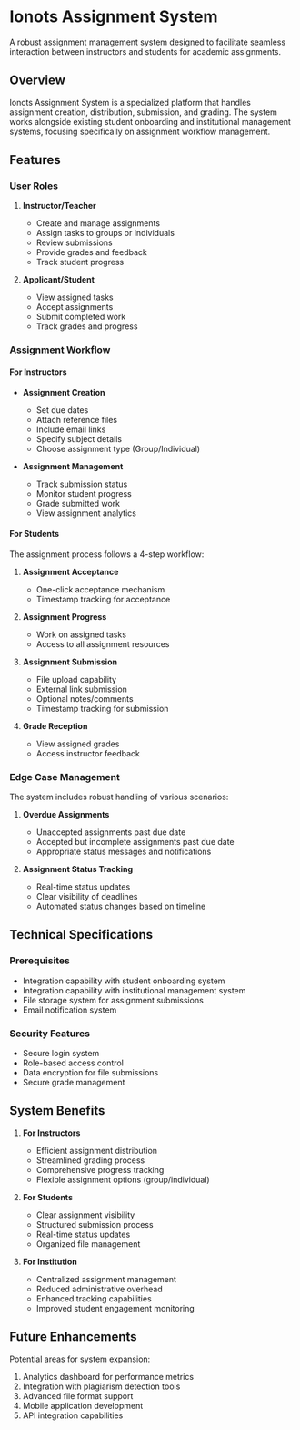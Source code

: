 # Ionots Assignment System

A robust assignment management system designed to facilitate seamless interaction between instructors and students for academic assignments.

## Overview

Ionots Assignment System is a specialized platform that handles assignment creation, distribution, submission, and grading. The system works alongside existing student onboarding and institutional management systems, focusing specifically on assignment workflow management.

## Features

### User Roles

1. **Instructor/Teacher**
   - Create and manage assignments
   - Assign tasks to groups or individuals
   - Review submissions
   - Provide grades and feedback
   - Track student progress

2. **Applicant/Student**
   - View assigned tasks
   - Accept assignments
   - Submit completed work
   - Track grades and progress

### Assignment Workflow

#### For Instructors

- **Assignment Creation**
  - Set due dates
  - Attach reference files
  - Include email links
  - Specify subject details
  - Choose assignment type (Group/Individual)

- **Assignment Management**
  - Track submission status
  - Monitor student progress
  - Grade submitted work
  - View assignment analytics

#### For Students

The assignment process follows a 4-step workflow:

1. **Assignment Acceptance**
   - One-click acceptance mechanism
   - Timestamp tracking for acceptance

2. **Assignment Progress**
   - Work on assigned tasks
   - Access to all assignment resources

3. **Assignment Submission**
   - File upload capability
   - External link submission
   - Optional notes/comments
   - Timestamp tracking for submission

4. **Grade Reception**
   - View assigned grades
   - Access instructor feedback

### Edge Case Management

The system includes robust handling of various scenarios:

1. **Overdue Assignments**
   - Unaccepted assignments past due date
   - Accepted but incomplete assignments past due date
   - Appropriate status messages and notifications

2. **Assignment Status Tracking**
   - Real-time status updates
   - Clear visibility of deadlines
   - Automated status changes based on timeline

## Technical Specifications

### Prerequisites
- Integration capability with student onboarding system
- Integration capability with institutional management system
- File storage system for assignment submissions
- Email notification system

### Security Features
- Secure login system
- Role-based access control
- Data encryption for file submissions
- Secure grade management

## System Benefits

1. **For Instructors**
   - Efficient assignment distribution
   - Streamlined grading process
   - Comprehensive progress tracking
   - Flexible assignment options (group/individual)

2. **For Students**
   - Clear assignment visibility
   - Structured submission process
   - Real-time status updates
   - Organized file management

3. **For Institution**
   - Centralized assignment management
   - Reduced administrative overhead
   - Enhanced tracking capabilities
   - Improved student engagement monitoring

## Future Enhancements

Potential areas for system expansion:

1. Analytics dashboard for performance metrics
2. Integration with plagiarism detection tools
3. Advanced file format support
4. Mobile application development
5. API integration capabilities

